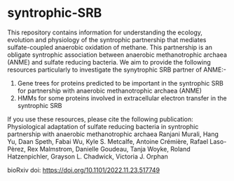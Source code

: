 # syntrophic-SRB
This repository contains information for understanding the ecology, evolution and physiology of the syntrophic partnership that mediates
sulfate-coupled anaerobic oxidation of methane. This partnership is an obligate syntrophic association between anaerobic methanotrophic
archaea (ANME) and sulfate reducing bacteria. We aim to provide the following resources particularly to investigate the synytrophic SRB
partner of ANME:-

1. Gene trees for proteins predicted to be important in the syntrophic SRB for partnership with anaerobic methanotrophic archaea (ANME)
2. HMMs for some proteins involved in extracellular electron transfer in the syntrophic SRB

If you use these resources, please cite the following publication:
Physiological adaptation of sulfate reducing bacteria in syntrophic partnership with anaerobic methanotrophic archaea
Ranjani Murali, Hang Yu, Daan Speth, Fabai Wu, Kyle S. Metcalfe, Antoine Crémière, Rafael Laso-Pèrez, Rex Malmstrom, Danielle Goudeau, 
Tanja Woyke, Roland Hatzenpichler, Grayson L. Chadwick, Victoria J. Orphan

bioRxiv doi: https://doi.org/10.1101/2022.11.23.517749
